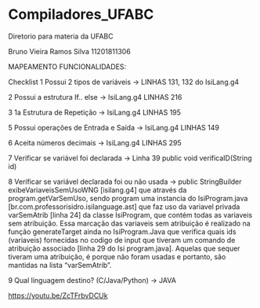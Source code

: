 # Compiladores_UFABC
Diretorio para materia da UFABC

Bruno Vieira Ramos Silva
11201811306

MAPEAMENTO FUNCIONALIDADES:

Checklist
1 Possui 2 tipos de variáveis -> LINHAS 131, 132 do IsiLang.g4

2 Possui a estrutura If.. else -> IsiLang.g4 LINHAS 216

3 1a Estrutura de Repetição -> IsiLang.g4 LINHAS 195

5 Possui operações de Entrada e Saída -> IsiLang.g4 LINHAS 149

6 Aceita números decimais -> IsiLang.g4 LINHAS 295

7 Verificar se variável foi declarada -> Linha 39 public void verificaID(String id) 

8 Verificar se variável declarada foi ou não usada -> public StringBuilder exibeVariaveisSemUsoWNG [isilang.g4] que através da program.getVarSemUso, sendo program uma instancia do IsiProgram.java [br.com.professorisidro.isilanguage.ast] que faz uso da variavel privada varSemAtrib [linha 24] da classe IsiProgram, que contém todas as variaveis sem atribuição. Essa marcação das variaveis sem atribuição é realizado na função generateTarget ainda no IsiProgram.Java que verifica quais ids (variaveis) fornecidas no codigo de input que tiveram um comando de atribuição associado [linha 29 do Isi program.java]. Aquelas que sequer tiveram uma atribuição, é porque não foram usadas e portanto, são mantidas na lista “varSemAtrib”.

9 Qual linguagem destino? (C/Java/Python) -> JAVA


https://youtu.be/ZcTFrbvDCUk
